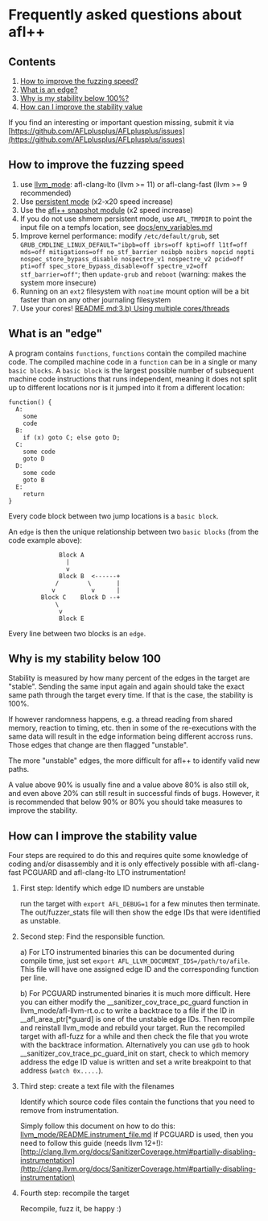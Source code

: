 # Frequently asked questions about afl++

## Contents

  1. [How to improve the fuzzing speed?](#how-to-improve-the-fuzzing-speed)
  2. [What is an edge?](#what-is-an-edge)
  3. [Why is my stability below 100%?](#why-is-my-stability-below-100)
  4. [How can I improve the stability value](#how-can-i-improve-the-stability-value)

If you find an interesting or important question missing, submit it via
[https://github.com/AFLplusplus/AFLplusplus/issues](https://github.com/AFLplusplus/AFLplusplus/issues)

## How to improve the fuzzing speed

  1. use [llvm_mode](docs/llvm_mode/README.md): afl-clang-lto (llvm >= 11) or afl-clang-fast (llvm >= 9 recommended)
  2. Use [persistent mode](llvm_mode/README.persistent_mode.md) (x2-x20 speed increase)
  3. Use the [afl++ snapshot module](https://github.com/AFLplusplus/AFL-Snapshot-LKM) (x2 speed increase)
  4. If you do not use shmem persistent mode, use `AFL_TMPDIR` to point the input file on a tempfs location, see [docs/env_variables.md](docs/env_variables.md)
  5. Improve kernel performance: modify `/etc/default/grub`, set `GRUB_CMDLINE_LINUX_DEFAULT="ibpb=off ibrs=off kpti=off l1tf=off mds=off mitigations=off no_stf_barrier noibpb noibrs nopcid nopti nospec_store_bypass_disable nospectre_v1 nospectre_v2 pcid=off pti=off spec_store_bypass_disable=off spectre_v2=off stf_barrier=off"`; then `update-grub` and `reboot` (warning: makes the system more insecure)
  6. Running on an `ext2` filesystem with `noatime` mount option will be a bit faster than on any other journaling filesystem
  7. Use your cores! [README.md:3.b) Using multiple cores/threads](../README.md#b-using-multiple-coresthreads)

## What is an "edge"

A program contains `functions`, `functions` contain the compiled machine code.
The compiled machine code in a `function` can be in a single or many `basic blocks`.
A `basic block` is the largest possible number of subsequent machine code
instructions that runs independent, meaning it does not split up to different
locations nor is it jumped into it from a different location:
```
function() {
  A:
    some
    code
  B:
    if (x) goto C; else goto D;
  C:
    some code
    goto D
  D:
    some code
    goto B
  E:
    return
}
```
Every code block between two jump locations is a `basic block`.

An `edge` is then the unique relationship between two `basic blocks` (from the
code example above):
```
              Block A
                |
                v
              Block B  <------+
             /        \       |
            v          v      |
         Block C    Block D --+
             \
              v
              Block E
```
Every line between two blocks is an `edge`.

## Why is my stability below 100

Stability is measured by how many percent of the edges in the target are
"stable". Sending the same input again and again should take the exact same
path through the target every time. If that is the case, the stability is 100%.

If however randomness happens, e.g. a thread reading from shared memory,
reaction to timing, etc. then in some of the re-executions with the same data
will result in the edge information being different accross runs.
Those edges that change are then flagged "unstable".

The more "unstable" edges, the more difficult for afl++ to identify valid new
paths.

A value above 90% is usually fine and a value above 80% is also still ok, and
even above 20% can still result in successful finds of bugs.
However, it is recommended that below 90% or 80% you should take measures to
improve the stability.

## How can I improve the stability value

Four steps are required to do this and requires quite some knowledge of
coding and/or disassembly and it is only effectively possible with
afl-clang-fast PCGUARD and afl-clang-lto LTO instrumentation!

  1. First step: Identify which edge ID numbers are unstable

     run the target with `export AFL_DEBUG=1` for a few minutes then terminate.
     The out/fuzzer_stats file will then show the edge IDs that were identified
     as unstable.

  2. Second step: Find the responsible function.

     a) For LTO instrumented binaries this can be documented during compile
        time, just set `export AFL_LLVM_DOCUMENT_IDS=/path/to/afile`.
        This file will have one assigned edge ID and the corresponding function
        per line.

     b) For PCGUARD instrumented binaries it is much more difficult. Here you
        can either modify the __sanitizer_cov_trace_pc_guard function in
        llvm_mode/afl-llvm-rt.o.c to write a backtrace to a file if the ID in
        __afl_area_ptr[*guard] is one of the unstable edge IDs. Then recompile
        and reinstall llvm_mode and rebuild your target. Run the recompiled
	target with afl-fuzz for a while and then check the file that you
        wrote with the backtrace information.
        Alternatively you can use `gdb` to hook __sanitizer_cov_trace_pc_guard_init
        on start, check to which memory address the edge ID value is written
        and set a write breakpoint to that address (`watch 0x.....`).

  3. Third step: create a text file with the filenames

     Identify which source code files contain the functions that you need to
     remove from instrumentation.

     Simply follow this document on how to do this: [llvm_mode/README.instrument_file.md](llvm_mode/README.instrument_file.md)
     If PCGUARD is used, then you need to follow this guide (needs llvm 12+!):
     [http://clang.llvm.org/docs/SanitizerCoverage.html#partially-disabling-instrumentation](http://clang.llvm.org/docs/SanitizerCoverage.html#partially-disabling-instrumentation)

  4. Fourth step: recompile the target

     Recompile, fuzz it, be happy :)
